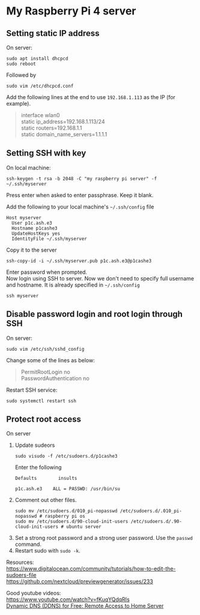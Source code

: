 # My Raspberry Pi 4 server

## Setting static IP address
On server:  
```
sudo apt install dhcpcd
sudo reboot
```
Followed by
```
sudo vim /etc/dhcpcd.conf
```
Add the following lines at the end to use `192.168.1.113` as the IP (for example).
> interface wlan0  
> static ip_address=192.168.1.113/24  
> static routers=192.168.1.1  
> static domain_name_servers=1.1.1.1  

## Setting SSH with key
On local machine:  
```
ssh-keygen -t rsa -b 2048 -C "my raspberry pi server" -f ~/.ssh/myserver
```
Press enter when asked to enter passphrase. Keep it blank.

Add the following to your local machine's `~/.ssh/config` file  
```
Host myserver
  User p1c.ash.e3
  Hostname p1cashe3
  UpdateHostKeys yes
  IdentityFile ~/.ssh/myserver
```
Copy it to the server
```
ssh-copy-id -i ~/.ssh/myserver.pub p1c.ash.e3@p1cashe3
```
Enter password when prompted.  
Now login using SSH to server. Now we don't need to specify full username and hostname. It is already specified in `~/.ssh/config`
```
ssh myserver
```

## Disable password login and root login through SSH
On server:
```
sudo vim /etc/ssh/sshd_config
```
Change some of the lines as below:  
> PermitRootLogin no  
> PasswordAuthentication no

Restart SSH service:
```
sudo systemctl restart ssh
```

## Protect root access
On server
1. Update sudeors
   ```
   sudo visudo -f /etc/sudoers.d/p1cashe3
   ```
   Enter the following
   ```
   Defaults        insults

   p1c.ash.e3    ALL = PASSWD: /usr/bin/su
   ```
2. Comment out other files.
   ```
   sudo mv /etc/sudoers.d/010_pi-nopasswd /etc/sudoers.d/.010_pi-nopasswd # raspberry pi os
   sudo mv /etc/sudoers.d/90-cloud-init-users /etc/sudoers.d/.90-cloud-init-users # ubuntu server
   ```
4. Set a strong root password and a strong user password. Use the `passwd` command.
3. Restart sudo with `sudo -k`.










Resources:  
https://www.digitalocean.com/community/tutorials/how-to-edit-the-sudoers-file  
https://github.com/nextcloud/previewgenerator/issues/233  

Good youtube videos:  
https://www.youtube.com/watch?v=fKuqYQdqRIs  
[Dynamic DNS (DDNS) for Free: Remote Access to Home Server](https://www.youtube.com/watch?v=wCJjiHp0d0w)  
